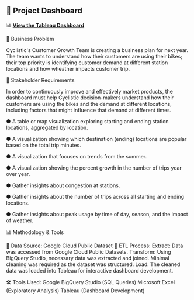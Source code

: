 ## 📌 Project Dashboard  
📊 **[View the Tableau Dashboard](https://public.tableau.com/app/profile/devesh.jadhav6105/viz/Cyclistic-GoogleBusinessIntelligenceCaseStudyProject/Story1)**


📌 Business Problem 

Cyclistic's Customer Growth Team is creating a business plan for next year. The team wants to understand how their customers are using their bikes; their top priority is identifying customer demand at different station locations and how wheather impacts customer trip.

🎯 Stakeholder Requirements

In order to continuously improve and effectively market products, the dashboard must help Cyclistic decision-makers understand how their customers are using the bikes and the demand at different locations, including factors that might influence that demand at different times. 

●       A table or map visualization exploring starting and ending station locations, aggregated by location.

●       A visualization showing which destination (ending) locations are popular based on the total trip minutes.

●       A visualization that focuses on trends from the summer.

●       A visualization showing the percent growth in the number of trips year over year.

●       Gather insights about congestion at stations.

●       Gather insights about the number of trips across all starting and ending locations.

●       Gather insights about peak usage by time of day, season, and the impact of weather.

📊 Methodology & Tools

🔹 Data Source: Google Cloud Public Dataset
🔹 ETL Process:
Extract: Data was accessed from Google Cloud Public Datasets.
Transform: Using BigQuery Studio, necessary data was extracted and joined. Minimal cleaning was required as the dataset was structured.
Load: The cleaned data was loaded into Tableau for interactive dashboard development.

🛠️ Tools Used:
Google BigQuery Studio (SQL Queries)
Microsoft Excel (Exploratory Analysis)
Tableau (Dashboard Development)

